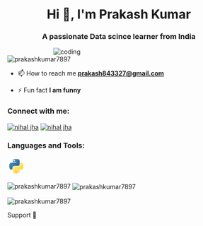 <h1 align="center">Hi 👋, I'm Prakash Kumar</h1>
<h3 align="center">A passionate Data scince learner from India</h3>
<img align="right" alt="coding" width="400" src="https://www.codeias.com/wp-content/uploads/2019/12/mdadain-qdimg-cdda59d626dc8asdasd6397fe45080e6e9c7d027ddasd.gif">

<p align="left"> <img src="https://komarev.com/ghpvc/?username=prakashkumar7897&label=Profile%20views&color=0e75b6&style=flat" alt="prakashkumar7897" /> </p>

- 📫 How to reach me **prakash843327@gmail.com**

- ⚡ Fun fact **I am funny**

<h3 align="left">Connect with me:</h3>
<p align="left">
<a href="https://fb.com/nihal jha" target="blank"><img align="center" src="https://raw.githubusercontent.com/rahuldkjain/github-profile-readme-generator/master/src/images/icons/Social/facebook.svg" alt="nihal jha" height="30" width="40" /></a>
<a href="https://instagram.com/nihal jha" target="blank"><img align="center" src="https://raw.githubusercontent.com/rahuldkjain/github-profile-readme-generator/master/src/images/icons/Social/instagram.svg" alt="nihal jha" height="30" width="40" /></a>
</p>

<h3 align="left">Languages and Tools:</h3>
<p align="left"> <a href="https://www.python.org" target="_blank" rel="noreferrer"> <img src="https://raw.githubusercontent.com/devicons/devicon/master/icons/python/python-original.svg" alt="python" width="40" height="40"/> </a> </p>

<p><img align="left" src="https://github-readme-stats.vercel.app/api/top-langs?username=prakashkumar7897&show_icons=true&locale=en&layout=compact" alt="prakashkumar7897" /></p>

<p>&nbsp;<img align="center" src="https://github-readme-stats.vercel.app/api?username=prakashkumar7897&show_icons=true&locale=en" alt="prakashkumar7897" /></p>

<p><img align="center" src="https://github-readme-streak-stats.herokuapp.com/?user=prakashkumar7897&" alt="prakashkumar7897" /></p>

Support 🙏

<!--
**prakashkumar7897/prakashkumar7897** is a ✨ _special_ ✨ repository because its `README.md` (this file) appears on your GitHub profile.

Here are some ideas to get you started:

- 🔭 I’m currently working on ...
- 🌱 I’m currently learning ...
- 👯 I’m looking to collaborate on ...
- 🤔 I’m looking for help with ...
- 💬 Ask me about ...
- 📫 How to reach me: ...
- 😄 Pronouns: ...
- ⚡ Fun fact: ...
-->
